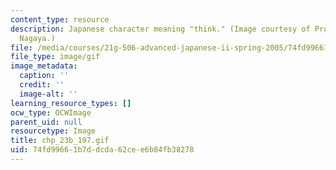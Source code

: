 ```yaml
---
content_type: resource
description: Japanese character meaning "think." (Image courtesy of Prof. Yoshimi
  Nagaya.)
file: /media/courses/21g-506-advanced-japanese-ii-spring-2005/74fd99661b7ddcda62cee6b84fb38278_chp_23b_197.gif
file_type: image/gif
image_metadata:
  caption: ''
  credit: ''
  image-alt: ''
learning_resource_types: []
ocw_type: OCWImage
parent_uid: null
resourcetype: Image
title: chp_23b_197.gif
uid: 74fd9966-1b7d-dcda-62ce-e6b84fb38278
---
```

